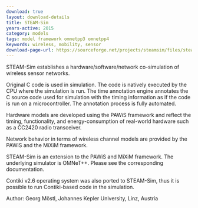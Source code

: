 ```yaml
---
download: true
layout: download-details
title: STEAM-Sim
years-active: 2015
category: models
tags: model framework omnetpp3 omnetpp4
keywords: wireless, mobility, sensor
download-page-url: https://sourceforge.net/projects/steamsim/files/steam-sim.tar.gz/download
---
```


STEAM-Sim establishes a hardware/software/network co-simulation of wireless sensor networks.

Original C code is used in simulation. The code is natively executed by the CPU
where the simulation is run. The time annotation engine annotates the C source
code used for simulation with the timing information as if the code is run on a
microcontroller. The annotation process is fully automated.

Hardware models are developed using the PAWiS framework and reflect the timing,
functionality, and energy-consumption of real-world hardware such as a CC2420
radio transceiver.

Network behavior in terms of wireless channel models are provided by the PAWiS
and the MiXiM framework.

STEAM-Sim is an extension to the PAWiS and MiXiM framework. The underlying
simulator is OMNeT++. Please see the corresponding documentation.

Contiki v2.6 operating system was also ported to STEAM-Sim, thus it is possible
to run Contiki-based code in the simulation.

Author: Georg Möstl, Johannes Kepler University, Linz, Austria